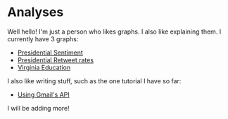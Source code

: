 # Analyses

Well hello! I'm just a person who likes graphs. I also like explaining them. I currently have 3 graphs:

 * [Presidential Sentiment](presidential-sentiment)
 * [Presidential Retweet rates](presidential-retweet)
 * [Virginia Education](va_education)

I also like writing stuff, such as the one tutorial I have so far:

 * [Using Gmail's API](gmail-tutorial)

I will be adding more!
